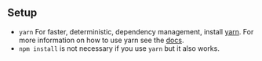 ## Setup

* `yarn` For faster, deterministic, dependency management, install [yarn](https://yarnpkg.com/en/docs/install). For more information on how to use yarn see the [docs](https://yarnpkg.com/en/docs/cli/).
* `npm install` is not necessary if you use `yarn` but it also works.
